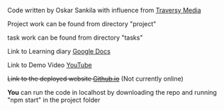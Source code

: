 Code written by Oskar Sankila with influence from [Traversy Media](https://www.youtube.com/watch?v=HXYZxVbWkjc&t=0s)

Project work can be found from directory "project"

task work can be found from directory "tasks"

Link to Learning diary [Google Docs](https://docs.google.com/document/d/1tp5sOP9_iTa1MNJsL9ENOaYFdd4gJl6qI_O3491mtJg/edit?usp=sharing)

Link to Demo Video [YouTube](https://youtu.be/WG5WhfMxEIM)

~~Link to the deployed website [Github.io](https://oskarsan.github.io/Front-End-Course/)~~ (Not currently online)


**You** can run the code in localhost by downloading the repo and running "npm start" in the project folder
